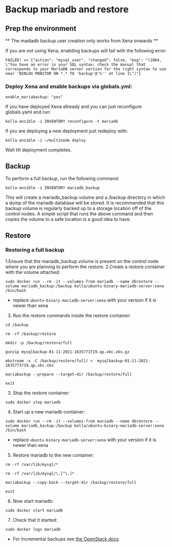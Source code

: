 # Backup mariadb and restore

## Prep the environment

** The madiadb backup user creation only works from Xena onwards **

If you are not using Xena, enabiling backups will fail with the following error:

`FAILED! => {"action": "mysql_user", "changed": false, "msg": "(1064, \"You have an error in your SQL syntax; check the manual that corresponds to your MariaDB server version for the right syntax to use near 'BINLOG MONITOR ON *.* TO 'backup'@'%'' at line 1\")"}`

### Deploy Xena and enable backups via globals.yml:

`enable_mariabackup: "yes"`

If you have deployed Xena allready and you can just reconfigure globals.yaml and run:

`kolla-ansible -i INVENTORY reconfigure -t mariadb`

If you are deploying a new deployment just redeploy with:

`kolla-ansible -i ~/multinode deploy`

Wait till deployment completes.

## Backup

To perform a full backup, run the following command:

`kolla-ansible -i INVENTORY mariadb_backup`

This will create a mariadb_backup volume and a /backup directory in which a dump of the mariadb database will be stored. It is recommended that this backup volume is regularly backed up to a storage location off of the control nodes. A simple script that runs the above command and then copies the volume to a safe location is a good idea to have.

## Restore

### Restoring a full backup

1.Ensure that the mariadb_backup volume is present on the control node where you are planning to perform the restore. 
2.Create a restore container with the volume attached:

`sudo docker run --rm -it --volumes-from mariadb --name dbrestore --volume mariadb_backup:/backup kolla/ubuntu-binary-mariadb-server:xena /bin/bash`

* replace `ubuntu-binary-mariadb-server:xena` with your version if it is newer than xena

3. Run the restore commands inside the restore container:

`cd /backup`

`rm -rf /backup/restore`

`mkdir -p /backup/restore/full`

`gunzip mysqlbackup-01-11-2021-1635773719.qp.xbc.xbs.gz`

`mbstream -x -C /backup/restore/full/ <  mysqlbackup-01-11-2021-1635773719.qp.xbc.xbs`

`mariabackup --prepare --target-dir /backup/restore/full`

`exit`

3. Stop the restore container:

`sudo docker stop mariadb`

4. Start up a new mariadb container:

`sudo docker run --rm -it --volumes-from mariadb --name dbrestore --volume mariadb_backup:/backup kolla/ubuntu-binary-mariadb-server:xena /bin/bash`

* replace `ubuntu-binary-mariadb-server:xena` with your version if it is newer than xena

5. Restore mariadb to the new container:

`rm -rf /var/lib/mysql/*`

`rm -rf /var/lib/mysql/\.[^\.]*`

`mariabackup --copy-back --target-dir /backup/restore/full`

`exit`

6. Now start mariadb:

`sudo docker start mariadb`

7. Check that it started:

`sudo docker logs mariadb`

* For Incremental backups see [the OpenStack docs](https://docs.openstack.org/kolla-ansible/latest/admin/mariadb-backup-and-restore.html)
